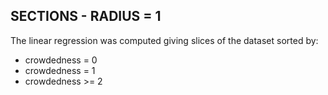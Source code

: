 ## SECTIONS - RADIUS = 1
The linear regression was computed giving slices of the dataset sorted by:
- crowdedness = 0
- crowdedness = 1
- crowdedness >= 2